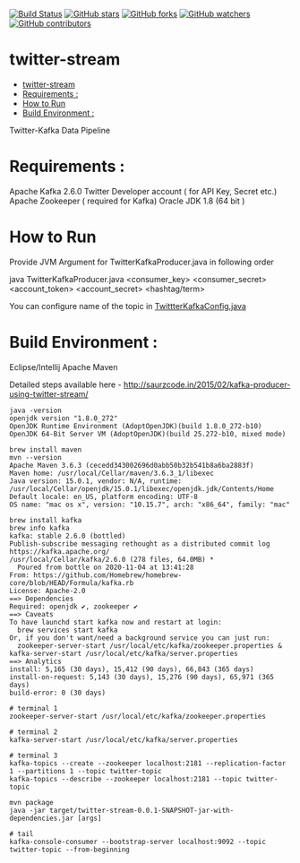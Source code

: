 [![Build Status](https://travis-ci.org/rongpenl/twitter-stream.svg?branch=master)](https://travis-ci.org/rongpenl/twitter-stream)
[![GitHub stars](https://img.shields.io/github/stars/rongpenl/twitter-stream.svg?style=social&label=Star&maxAge=2592000)](https://GitHub.com/saurzcode/twitter-stream/stargazers/)
[![GitHub forks](https://img.shields.io/github/forks/rongpenl/twitter-stream.svg?style=social&label=Fork&maxAge=2592000)](https://GitHub.com/saurzcode/twitter-stream/network/)
[![GitHub watchers](https://img.shields.io/github/watchers/rongpenl/twitter-stream.svg?style=social&label=Watch&maxAge=2592000)](https://GitHub.com/saurzcode/twitter-stream/watchers/)
[![GitHub contributors](https://img.shields.io/github/contributors/rongpenl/twitter-stream.svg)](https://GitHub.com/saurzcode/twitter-stream/graphs/contributors/)

# twitter-stream

- [twitter-stream](#twitter-stream)
- [Requirements :](#requirements-)
- [How to Run](#how-to-run)
- [Build Environment :](#build-environment-)

Twitter-Kafka Data Pipeline

# Requirements :

Apache Kafka 2.6.0
Twitter Developer account ( for API Key, Secret etc.)
Apache Zookeeper ( required for Kafka)
Oracle JDK 1.8 (64 bit )


# How to Run
Provide JVM Argument for TwitterKafkaProducer.java in following order

java TwitterKafkaProducer.java <consumer_key> <consumer_secret> <account_token> <account_secret> <hashtag/term>

You can configure name of the topic in [TwittterKafkaConfig.java](src/main/java/com/saurzcode/twitter/config/TwitterKafkaConfig.java)
# Build Environment :
Eclipse/Intellij
Apache Maven

Detailed steps available here -
http://saurzcode.in/2015/02/kafka-producer-using-twitter-stream/

```
java -version
openjdk version "1.8.0_272"
OpenJDK Runtime Environment (AdoptOpenJDK)(build 1.8.0_272-b10)
OpenJDK 64-Bit Server VM (AdoptOpenJDK)(build 25.272-b10, mixed mode)
```

```
brew install maven
mvn --version
Apache Maven 3.6.3 (cecedd343002696d0abb50b32b541b8a6ba2883f)
Maven home: /usr/local/Cellar/maven/3.6.3_1/libexec
Java version: 15.0.1, vendor: N/A, runtime: /usr/local/Cellar/openjdk/15.0.1/libexec/openjdk.jdk/Contents/Home
Default locale: en_US, platform encoding: UTF-8
OS name: "mac os x", version: "10.15.7", arch: "x86_64", family: "mac"
```

```
brew install kafka
brew info kafka
kafka: stable 2.6.0 (bottled)
Publish-subscribe messaging rethought as a distributed commit log
https://kafka.apache.org/
/usr/local/Cellar/kafka/2.6.0 (278 files, 64.0MB) *
  Poured from bottle on 2020-11-04 at 13:41:28
From: https://github.com/Homebrew/homebrew-core/blob/HEAD/Formula/kafka.rb
License: Apache-2.0
==> Dependencies
Required: openjdk ✔, zookeeper ✔
==> Caveats
To have launchd start kafka now and restart at login:
  brew services start kafka
Or, if you don't want/need a background service you can just run:
  zookeeper-server-start /usr/local/etc/kafka/zookeeper.properties & kafka-server-start /usr/local/etc/kafka/server.properties
==> Analytics
install: 5,165 (30 days), 15,412 (90 days), 66,843 (365 days)
install-on-request: 5,143 (30 days), 15,276 (90 days), 65,971 (365 days)
build-error: 0 (30 days)
```

```
# terminal 1
zookeeper-server-start /usr/local/etc/kafka/zookeeper.properties
```

```
# terminal 2
kafka-server-start /usr/local/etc/kafka/server.properties
```

```
# terminal 3
kafka-topics --create --zookeeper localhost:2181 --replication-factor 1 --partitions 1 --topic twitter-topic
kafka-topics --describe --zookeeper localhost:2181 --topic twitter-topic

mvn package
java -jar target/twitter-stream-0.0.1-SNAPSHOT-jar-with-dependencies.jar [args]
```

```
# tail
kafka-console-consumer --bootstrap-server localhost:9092 --topic twitter-topic --from-beginning
```